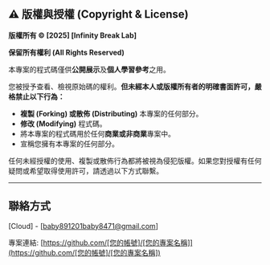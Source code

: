 ## ⚠️ 版權與授權 (Copyright & License)

**版權所有 © [2025]  [Infinity Break Lab]**

**保留所有權利 (All Rights Reserved)**

本專案的程式碼僅供**公開展示**及**個人學習參考**之用。

您被授予查看、檢視原始碼的權利。**但未經本人或版權所有者的明確書面許可，嚴格禁止以下行為：**

* **複製 (Forking) 或散佈 (Distributing)** 本專案的任何部分。
* **修改 (Modifying)** 程式碼。
* 將本專案的程式碼用於任何**商業或非商業**專案中。
* 宣稱您擁有本專案的任何部分。

任何未經授權的使用、複製或散佈行為都將被視為侵犯版權。如果您對授權有任何疑問或希望取得使用許可，請透過以下方式聯繫。

---

## 聯絡方式

[Cloud] - [baby891201baby8471@gmail.com]

專案連結: [https://github.com/[您的帳號]/[您的專案名稱]](https://github.com/[您的帳號]/[您的專案名稱])
